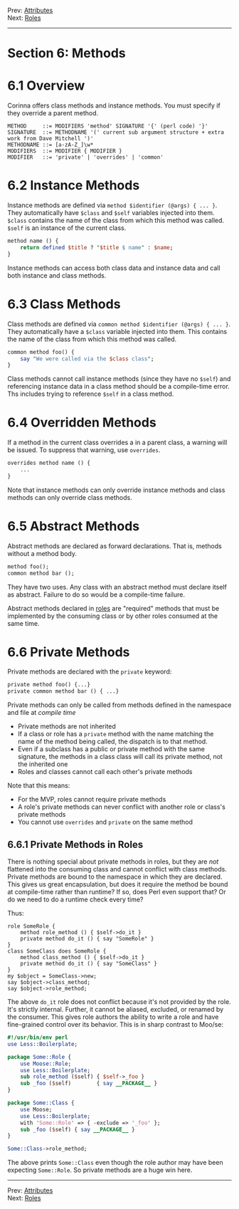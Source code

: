 Prev: [Attributes](attributes.md)   
Next: [Roles](roles.md)

---

# Section 6: Methods

# 6.1 Overview
Corinna offers class methods and instance methods. You must specify if they
override a parent method.

```
METHOD     ::= MODIFIERS 'method' SIGNATURE '{' (perl code) '}'
SIGNATURE  ::= METHODNAME '(' current sub argument structure + extra work from Dave Mitchell ')'
METHODNAME ::= [a-zA-Z_]\w*
MODIFIERS  ::= MODIFIER { MODIFIER }
MODIFIER   ::= 'private' | 'overrides' | 'common' 
```

# 6.2 Instance Methods
Instance methods are defined via `method $identifier (@args) { ... }`.  They
automatically have `$class` and `$self` variables injected into them. `$class`
contains the name of the class from which this method was called. `$self` is
an instance of the current class.

```perl
method name () {
    return defined $title ? "$title $ name" : $name;
}
```

Instance methods can access both class data and instance data and call both
instance and class methods.

# 6.3 Class Methods
Class methods are defined via `common method $identifier (@args) { ... }`.
They automatically have a `$class` variable injected into them. This contains
the name of the class from which this method was called.

```perl
common method foo() {
    say "We were called via the $class class";
}
```

Class methods cannot call instance methods (since they have no `$self`) and
referencing instance data in a class method should be a compile-time error.
Ths includes trying to reference `$self` in a class method.

# 6.4 Overridden Methods
If a method in the current class overrides a in a parent class, a warning will
be issued. To suppress that warning, use `overrides`.

```perl
overrides method name () {
    ...
}
```

Note that instance methods can only override instance methods and class
methods can only override class methods.

# 6.5 Abstract Methods
Abstract methods are declared as forward declarations. That is, methods
without a method body.

```perl
method foo();
common method bar ();
```

They have two uses. Any class with an abstract method must declare itself as
abstract. Failure to do so would be a compile-time failure.

Abstract methods declared in [roles](roles.md) are "required" methods that
must be implemented by the consuming class or by other roles consumed at the
same time.

# 6.6 Private Methods
Private methods are declared with the `private` keyword:

```perl
private method foo() {...}
private common method bar () { ...}
```

Private methods can only be called from methods defined in the namespace and file at _compile time_

* Private methods are not inherited
* If a class or role has a `private` method with the name matching the name of the method being called, the dispatch is to that method.
* Even if a subclass has a public or private method with the same signature, the methods in a class class will call its private method, not the inherited one
* Roles and classes cannot call each other's private methods

Note that this means:

* For the MVP, roles cannot require private methods
* A role's private methods can never conflict with another role or class's private methods
* You cannot use `overrides` and `private` on the same method

## 6.6.1 Private Methods in Roles
There is nothing special about private methods in roles, but they are _not_
flattened into the consuming class and cannot conflict with class methods.
Private methods are bound to the namespace in which they are declared. This
gives us great encapsulation, but does it require the method be bound at
compile-time rather than runtime? If so, does Perl even support that? Or do we
need to do a runtime check every time?

Thus:

```
role SomeRole {
    method role_method () { $self->do_it }
    private method do_it () { say "SomeRole" }
}
class SomeClass does SomeRole {
    method class_method () { $self->do_it }
    private method do_it () { say "SomeClass" }
}
my $object = SomeClass->new;
say $object->class_method;
say $object->role_method;
```

The above `do_it` role does not conflict because it's not provided by the role.
It's strictly internal. Further, it cannot be aliased, excluded, or renamed by
the consumer. This gives role authors the ability to write a role and have
fine-grained control over its behavior. This is in sharp contrast to Moo/se:

```perl
#!/usr/bin/env perl
use Less::Boilerplate;

package Some::Role {
    use Moose::Role;
    use Less::Boilerplate;
    sub role_method ($self) { $self->_foo }
    sub _foo ($self)        { say __PACKAGE__ }
}

package Some::Class {
    use Moose;
    use Less::Boilerplate;
    with 'Some::Role' => { -exclude => '_foo' };
    sub _foo ($self) { say __PACKAGE__ }
}

Some::Class->role_method;
```

The above prints `Some::Class` even though the role author may have been
expecting `Some::Role`. So private methods are a huge win here.


---

Prev: [Attributes](attributes.md)   
Next: [Roles](roles.md)
